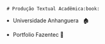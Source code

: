      # Produção Textual Acadêmica:book:



- Universidade Anhanguera​ ​ ​ :derelict_house:

- Portfolio Fazentec :blue_book:

  

